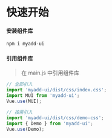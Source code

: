 # 快速开始

#### 安装组件库

```bash
npm i myadd-ui
```

#### 引用组件库
> 在 main.js 中引用组件库

```javascript
// 全部引入
import 'myadd-ui/dist/css/index.css';
import MUI from 'myadd-ui';
Vue.use(MUI);

// 按需引入
import 'myadd-ui/dist/css/demo-css';
import { Demo } from 'myadd-ui';
Vue.use(Demo);
```